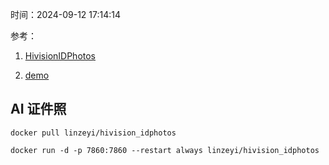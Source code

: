 时间：2024-09-12 17:14:14

参考：

1. [HivisionIDPhotos](https://github.com/Zeyi-Lin/HivisionIDPhotos?tab=readme-ov-file)

2. [demo](https://swanhub.co/ZeYiLin/HivisionIDPhotos/demo)



## AI 证件照

```shell
docker pull linzeyi/hivision_idphotos

docker run -d -p 7860:7860 --restart always linzeyi/hivision_idphotos
```

